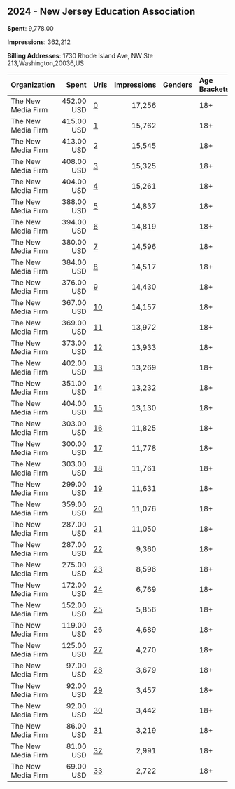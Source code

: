 ## 2024 - New Jersey Education Association 
**Spent**: 9,778.00

**Impressions**: 362,212

**Billing Addresses**: 1730 Rhode Island Ave, NW Ste 213,Washington,20036,US

|Organization|Spent|Urls|Impressions|Genders|Age Brackets|Country Codes|
|:---|---:|:---|---:|:---|:---|:---|
|The New Media Firm|452.00 USD|[0](https://www.snap.com/political-ads/asset/5291811b692b44f2f1b2ef9229998f8d913ccbe4b22b5d84c2fcece5dfc9b852?mediaType=mp4)|17,256||18+|united states|
|The New Media Firm|415.00 USD|[1](https://www.snap.com/political-ads/asset/ca28d09bb60a8a78893ed2136db5dbe6ab65bbc59ea214e57f1492e1b84be3e7?mediaType=mp4)|15,762||18+|united states|
|The New Media Firm|413.00 USD|[2](https://www.snap.com/political-ads/asset/5291811b692b44f2f1b2ef9229998f8d913ccbe4b22b5d84c2fcece5dfc9b852?mediaType=mp4)|15,545||18+|united states|
|The New Media Firm|408.00 USD|[3](https://www.snap.com/political-ads/asset/5291811b692b44f2f1b2ef9229998f8d913ccbe4b22b5d84c2fcece5dfc9b852?mediaType=mp4)|15,325||18+|united states|
|The New Media Firm|404.00 USD|[4](https://www.snap.com/political-ads/asset/5291811b692b44f2f1b2ef9229998f8d913ccbe4b22b5d84c2fcece5dfc9b852?mediaType=mp4)|15,261||18+|united states|
|The New Media Firm|388.00 USD|[5](https://www.snap.com/political-ads/asset/ca28d09bb60a8a78893ed2136db5dbe6ab65bbc59ea214e57f1492e1b84be3e7?mediaType=mp4)|14,837||18+|united states|
|The New Media Firm|394.00 USD|[6](https://www.snap.com/political-ads/asset/5291811b692b44f2f1b2ef9229998f8d913ccbe4b22b5d84c2fcece5dfc9b852?mediaType=mp4)|14,819||18+|united states|
|The New Media Firm|380.00 USD|[7](https://www.snap.com/political-ads/asset/ca28d09bb60a8a78893ed2136db5dbe6ab65bbc59ea214e57f1492e1b84be3e7?mediaType=mp4)|14,596||18+|united states|
|The New Media Firm|384.00 USD|[8](https://www.snap.com/political-ads/asset/5291811b692b44f2f1b2ef9229998f8d913ccbe4b22b5d84c2fcece5dfc9b852?mediaType=mp4)|14,517||18+|united states|
|The New Media Firm|376.00 USD|[9](https://www.snap.com/political-ads/asset/ca28d09bb60a8a78893ed2136db5dbe6ab65bbc59ea214e57f1492e1b84be3e7?mediaType=mp4)|14,430||18+|united states|
|The New Media Firm|367.00 USD|[10](https://www.snap.com/political-ads/asset/ca28d09bb60a8a78893ed2136db5dbe6ab65bbc59ea214e57f1492e1b84be3e7?mediaType=mp4)|14,157||18+|united states|
|The New Media Firm|369.00 USD|[11](https://www.snap.com/political-ads/asset/ca28d09bb60a8a78893ed2136db5dbe6ab65bbc59ea214e57f1492e1b84be3e7?mediaType=mp4)|13,972||18+|united states|
|The New Media Firm|373.00 USD|[12](https://www.snap.com/political-ads/asset/5291811b692b44f2f1b2ef9229998f8d913ccbe4b22b5d84c2fcece5dfc9b852?mediaType=mp4)|13,933||18+|united states|
|The New Media Firm|402.00 USD|[13](https://www.snap.com/political-ads/asset/ca28d09bb60a8a78893ed2136db5dbe6ab65bbc59ea214e57f1492e1b84be3e7?mediaType=mp4)|13,269||18+|united states|
|The New Media Firm|351.00 USD|[14](https://www.snap.com/political-ads/asset/ca28d09bb60a8a78893ed2136db5dbe6ab65bbc59ea214e57f1492e1b84be3e7?mediaType=mp4)|13,232||18+|united states|
|The New Media Firm|404.00 USD|[15](https://www.snap.com/political-ads/asset/ca28d09bb60a8a78893ed2136db5dbe6ab65bbc59ea214e57f1492e1b84be3e7?mediaType=mp4)|13,130||18+|united states|
|The New Media Firm|303.00 USD|[16](https://www.snap.com/political-ads/asset/63479bf837527349cad72e33be9f39adeda96515136d5e319a7ef4c2553389ed?mediaType=mp4)|11,825||18+|united states|
|The New Media Firm|300.00 USD|[17](https://www.snap.com/political-ads/asset/63479bf837527349cad72e33be9f39adeda96515136d5e319a7ef4c2553389ed?mediaType=mp4)|11,778||18+|united states|
|The New Media Firm|303.00 USD|[18](https://www.snap.com/political-ads/asset/63479bf837527349cad72e33be9f39adeda96515136d5e319a7ef4c2553389ed?mediaType=mp4)|11,761||18+|united states|
|The New Media Firm|299.00 USD|[19](https://www.snap.com/political-ads/asset/63479bf837527349cad72e33be9f39adeda96515136d5e319a7ef4c2553389ed?mediaType=mp4)|11,631||18+|united states|
|The New Media Firm|359.00 USD|[20](https://www.snap.com/political-ads/asset/5291811b692b44f2f1b2ef9229998f8d913ccbe4b22b5d84c2fcece5dfc9b852?mediaType=mp4)|11,076||18+|united states|
|The New Media Firm|287.00 USD|[21](https://www.snap.com/political-ads/asset/63479bf837527349cad72e33be9f39adeda96515136d5e319a7ef4c2553389ed?mediaType=mp4)|11,050||18+|united states|
|The New Media Firm|287.00 USD|[22](https://www.snap.com/political-ads/asset/63479bf837527349cad72e33be9f39adeda96515136d5e319a7ef4c2553389ed?mediaType=mp4)|9,360||18+|united states|
|The New Media Firm|275.00 USD|[23](https://www.snap.com/political-ads/asset/63479bf837527349cad72e33be9f39adeda96515136d5e319a7ef4c2553389ed?mediaType=mp4)|8,596||18+|united states|
|The New Media Firm|172.00 USD|[24](https://www.snap.com/political-ads/asset/8e86239a58aad6f24307cb86d9eda0d12b1591cbc8c09d5a4a961809118ffd66?mediaType=mp4)|6,769||18+|united states|
|The New Media Firm|152.00 USD|[25](https://www.snap.com/political-ads/asset/8e86239a58aad6f24307cb86d9eda0d12b1591cbc8c09d5a4a961809118ffd66?mediaType=mp4)|5,856||18+|united states|
|The New Media Firm|119.00 USD|[26](https://www.snap.com/political-ads/asset/8e86239a58aad6f24307cb86d9eda0d12b1591cbc8c09d5a4a961809118ffd66?mediaType=mp4)|4,689||18+|united states|
|The New Media Firm|125.00 USD|[27](https://www.snap.com/political-ads/asset/8e86239a58aad6f24307cb86d9eda0d12b1591cbc8c09d5a4a961809118ffd66?mediaType=mp4)|4,270||18+|united states|
|The New Media Firm|97.00 USD|[28](https://www.snap.com/political-ads/asset/8e86239a58aad6f24307cb86d9eda0d12b1591cbc8c09d5a4a961809118ffd66?mediaType=mp4)|3,679||18+|united states|
|The New Media Firm|92.00 USD|[29](https://www.snap.com/political-ads/asset/8e86239a58aad6f24307cb86d9eda0d12b1591cbc8c09d5a4a961809118ffd66?mediaType=mp4)|3,457||18+|united states|
|The New Media Firm|92.00 USD|[30](https://www.snap.com/political-ads/asset/8e86239a58aad6f24307cb86d9eda0d12b1591cbc8c09d5a4a961809118ffd66?mediaType=mp4)|3,442||18+|united states|
|The New Media Firm|86.00 USD|[31](https://www.snap.com/political-ads/asset/8e86239a58aad6f24307cb86d9eda0d12b1591cbc8c09d5a4a961809118ffd66?mediaType=mp4)|3,219||18+|united states|
|The New Media Firm|81.00 USD|[32](https://www.snap.com/political-ads/asset/8e86239a58aad6f24307cb86d9eda0d12b1591cbc8c09d5a4a961809118ffd66?mediaType=mp4)|2,991||18+|united states|
|The New Media Firm|69.00 USD|[33](https://www.snap.com/political-ads/asset/8e86239a58aad6f24307cb86d9eda0d12b1591cbc8c09d5a4a961809118ffd66?mediaType=mp4)|2,722||18+|united states|
